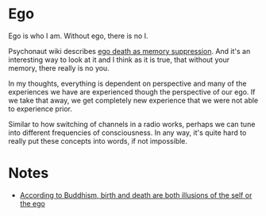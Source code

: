 # Ego
Ego is who I am. Without ego, there is no I.

Psychonaut wiki describes [ego death as memory suppression](https://psychonautwiki.org/w/index.php?title=Memory_suppression&_=#Ego_death). And it's an interesting way to look at it and I think as it is true, that without your memory, there really is no you.

In my thoughts, everything is dependent on perspective and many of the experiences we have are experienced though the perspective of our ego. If we take that away, we get completely new experience that we were not able to experience prior.

Similar to how switching of channels in a radio works, perhaps we can tune into different frequencies of consciousness. In any way, it's quite hard to really put these concepts into words, if not impossible.

# Notes
- [According to Buddhism, birth and death are both illusions of the self or the ego](https://www.reddit.com/r/DMT/comments/6i7d2r/sowe_dont_really_die_do_we/)